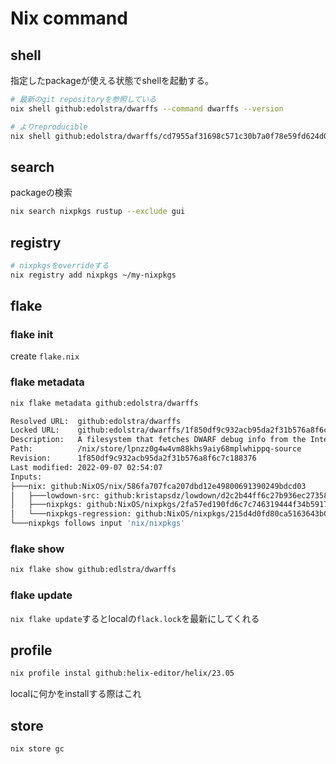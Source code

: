 # Nix command

## shell

指定したpackageが使える状態でshellを起動する。  

```sh
# 最新のgit repositoryを参照している
nix shell github:edolstra/dwarffs --command dwarffs --version

# よりreproducible
nix shell github:edolstra/dwarffs/cd7955af31698c571c30b7a0f78e59fd624d0229 ...
```

## search

packageの検索

```sh
nix search nixpkgs rustup --exclude gui
```

## registry

```sh
# nixpkgsをoverrideする
nix registry add nixpkgs ~/my-nixpkgs
```

## flake

### flake init

create `flake.nix`

### flake metadata
```sh
nix flake metadata github:edolstra/dwarffs

Resolved URL:  github:edolstra/dwarffs
Locked URL:    github:edolstra/dwarffs/1f850df9c932acb95da2f31b576a8f6c7c188376
Description:   A filesystem that fetches DWARF debug info from the Internet on demand
Path:          /nix/store/lpnzz0g4w4vm88khs9aiy68mplwhippq-source
Revision:      1f850df9c932acb95da2f31b576a8f6c7c188376
Last modified: 2022-09-07 02:54:07
Inputs:
├───nix: github:NixOS/nix/586fa707fca207dbd12e49800691390249bdcd03
│   ├───lowdown-src: github:kristapsdz/lowdown/d2c2b44ff6c27b936ec27358a2653caaef8f73b8
│   ├───nixpkgs: github:NixOS/nixpkgs/2fa57ed190fd6c7c746319444f34b5917666e5c1
│   └───nixpkgs-regression: github:NixOS/nixpkgs/215d4d0fd80ca5163643b03a33fde804a29cc1e2
└───nixpkgs follows input 'nix/nixpkgs'
```

### flake show


```sh
nix flake show github:edlstra/dwarffs
```

### flake update

`nix flake update`するとlocalの`flack.lock`を最新にしてくれる

## profile

```sh
nix profile instal github:helix-editor/helix/23.05
```

localに何かをinstallする際はこれ

## store

`nix store gc`
